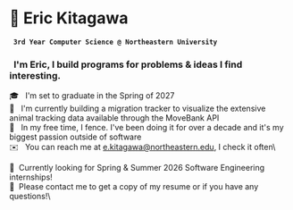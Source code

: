 # 🦆 Eric Kitagawa

**` 3rd Year Computer Science @ Northeastern University`**

### &nbsp; I'm Eric, I build programs for problems & ideas I find interesting.

🎓 &nbsp; I'm set to graduate in the Spring of 2027\
🌱 &nbsp; I'm currently building a migration tracker to visualize the extensive animal tracking data available through the MoveBank API\
🤺 &nbsp; In my free time, I fence. I've been doing it for over a decade and it's my biggest passion outside of software\
✉️ &nbsp; You can reach me at e.kitagawa@northeastern.edu, I check it often\


:briefcase: &nbsp;Currently looking for Spring & Summer 2026 Software Engineering internships!\
📄 &nbsp;Please contact me to get a copy of my resume or if you have any questions!\

